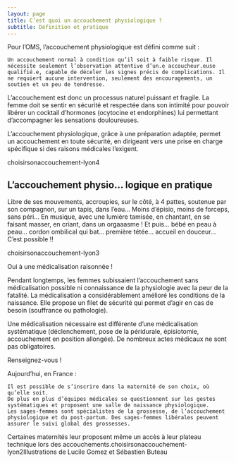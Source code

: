 ```yaml
---
layout: page
title: C’est quoi un accouchement physiologique ?
subtitle: Définition et pratique
---
```



Pour l’OMS, l’accouchement physiologique est défini comme suit :

    Un accouchement normal à condition qu’il soit à faible risque. Il nécessite seulement l’observation attentive d’un.e accoucheur.euse qualifié.e, capable de déceler les signes précis de complications. Il ne requiert aucune intervention, seulement des encouragements, un soutien et un peu de tendresse.

L’accouchement est donc un processus naturel puissant et fragile.
La femme doit se sentir en sécurité et respectée dans son intimité pour pouvoir libérer un cocktail d’hormones (ocytocine et endorphines) lui permettant d’accompagner les sensations douloureuses.

L’accouchement physiologique, grâce à une préparation adaptée, permet un accouchement en toute sécurité, en dirigeant vers une prise en charge spécifique si des raisons médicales l’exigent.

choisirsonaccouchement-lyon4

 
## L’accouchement physio… logique en pratique

Libre de ses mouvements, accroupies, sur le côté, à 4 pattes, soutenue par son compagnon, sur un tapis, dans l’eau…
Moins d’épisio, moins de forceps, sans péri…
En musique, avec une lumière tamisée, en chantant, en se faisant masser,
en criant, dans un orgaaasme !
Et puis… bébé en peau à peau… cordon ombilical qui bat… première tétée…
accueil en douceur…
C’est possible !!

choisirsonaccouchement-lyon3

 
Oui à une médicalisation
raisonnée !

Pendant longtemps, les femmes subissaient l’accouchement sans médicalisation possible ni connaissance de la physiologie avec la peur de la fatalité.
La médicalisation a considérablement amélioré les conditions de la naissance. Elle propose un filet de sécurité qui permet d’agir en cas de besoin (souffrance ou pathologie).

Une médicalisation nécessaire est différente d’une médicalisation systématique (déclenchement, pose de la péridurale, épisiotomie, accouchement en position allongée). De nombreux actes médicaux ne sont pas obligatoires.

 
Renseignez-vous !

Aujourd’hui, en France :

    Il est possible de s’inscrire dans la maternité de son choix, où qu’elle soit.
    De plus en plus d’équipes médicales se questionnent sur les gestes systématiques et proposent une salle de naissance physiologique.
    Les sages-femmes sont spécialistes de la grossesse, de l’accouchement physiologique et du post-partum. Des sages-femmes libérales peuvent assurer le suivi global des grossesses.

Certaines maternités leur proposent même un accès à leur plateau technique lors des accouchements.choisirsonaccouchement-lyon2Illustrations de Lucile Gomez et Sébastien Buteau